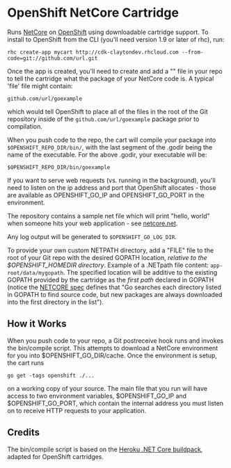 OpenShift NetCore Cartridge
======================

Runs [NetCore](http://golang.org) on [OpenShift](https://openshift.redhat.com/app/login) using downloadable cartridge support.  To install to OpenShift from the CLI (you'll need version 1.9 or later of rhc), run:

    rhc create-app mycart http://cdk-claytondev.rhcloud.com --from-code=git://github.com/url.git

Once the app is created, you'll need to create and add a "" file in your repo to tell the cartridge what the package of your NetCore code is.  A typical 'file' file might contain:

    github.com/url/goexample

which would tell OpenShift to place all of the files in the root of the Git repository inside of the <code>github.com/url/goexample</code> package prior to compilation.

When you push code to the repo, the cart will compile your package into <code>$OPENSHIFT_REPO_DIR/bin/</code>, with the last segment of the .godir being the name of the executable.  For the above .godir, your executable will be:

    $OPENSHIFT_REPO_DIR/bin/goexample

If you want to serve web requests (vs. running in the background), you'll need to listen on the ip address and port that OpenShift allocates - those are available as OPENSHIFT_GO_IP and OPENSHIFT_GO_PORT in the environment.

The repository contains a sample net file which will print "hello, world" when someone hits your web application - see [netcore.net](https://github.com/url/openshift-netcore-cart/blob/master/template/netcore).

Any log output will be generated to <code>$OPENSHIFT_GO_LOG_DIR</code>.

To provide your own custom NETPATH directory, add a "FILE" file to the root of your Git repo with the desired GOPATH location, *relative to the $OPENSHIFT_HOMEDIR directory*. Example of a .NETpath file content: `app-root/data/mygopath`. The specified location will be additive to the existing GOPATH provided by the cartridge as the *first path* declared in GOPATH (notice the [NETCORE spec](http://URL_environment_variable) defines that "Go searches each directory listed in GOPATH to find source code, but new packages are always downloaded into the first directory in the list"). 


How it Works
------------

When you push code to your repo, a Git postreceive hook runs and invokes the bin/compile script.  This attempts to download a NetCore environment for you into $OPENSHIFT_GO_DIR/cache.  Once the environment is setup, the cart runs

    go get -tags openshift ./...

on a working copy of your source.  The main file that you run will have access to two environment variables, $OPENSHIFT_GO_IP and $OPENSHIFT_GO_PORT, which contain the internal address you must listen on to receive HTTP requests to your application.


Credits
-------

The bin/compile script is based on the [Heroku .NET Core buildpack](https://github.com/ORuban/dotnet-core-buildpack), adapted for OpenShift cartridges.


<!--
# dotnet-core-buildpack
Experimental Heroku Buildpack for .NET Core project

----
## Examples
Use below button to install [fork](https://github.com/ORuban/aspnetcore-angular2-universal)
of [ASP.NET Core & Angular 2+ Universal starter](https://github.com/MarkPieszak/aspnetcore-angular2-universal)

<a href="https://dashboard.heroku.com/new?template=https://github.com/ORuban/aspnetcore-angular2-universal.git">
  <img src="https://www.herokucdn.com/deploy/button.svg" alt="Deploy">
</a>

Life link: https://aspnetcore-angular2-universal.herokuapp.com


It uses the following `app.json` to set up app on Heroku:

```json
{
  "name": "aspnetcore-angular2-universal",
  "description": "Deploy Angular 2+ Universal & ASP.NET Core SPA Advanced Starter on Heroku",
  "logo": "https://raw.githubusercontent.com/herokumx/herokumxnet/master/NETChatterGroup.png",
  "keywords": ["heroku", "asp.net-core", "angular2", "spa"],
  "env": {
    "NPM_CONFIG_PRODUCTION": {
      "description": "False as we need to install devDependencies on heroku instance (webpack, ...)",
      "value" : "false"
    }
  },
  "buildpacks": [
    {
      "url": "heroku/nodejs"
    },
    {
      "url": "https://github.com/ORuban/dotnet-core-buildpack.git"
    }
  ]
}
```

## Useful links
- [HEROKU app.json Schema](https://devcenter.heroku.com/articles/app-json-schema)
- [Creating a 'Deploy to Heroku' Button](https://devcenter.heroku.com/articles/heroku-button)-->
